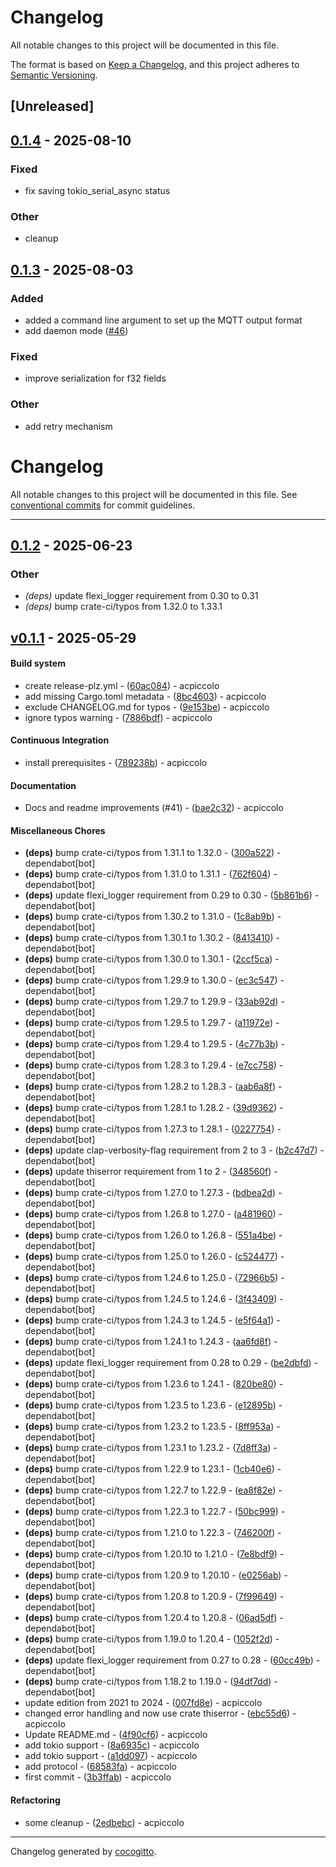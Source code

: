# Changelog

All notable changes to this project will be documented in this file.

The format is based on [Keep a Changelog](https://keepachangelog.com/en/1.0.0/),
and this project adheres to [Semantic Versioning](https://semver.org/spec/v2.0.0.html).

## [Unreleased]

## [0.1.4](https://github.com/acpiccolo/Daly-BMS/compare/v0.1.3...v0.1.4) - 2025-08-10

### Fixed

- fix saving tokio_serial_async status

### Other

- cleanup

## [0.1.3](https://github.com/acpiccolo/Daly-BMS/compare/v0.1.2...v0.1.3) - 2025-08-03

### Added

- added a command line argument to set up the MQTT output format
- add daemon mode ([#46](https://github.com/acpiccolo/Daly-BMS/pull/46))

### Fixed

- improve serialization for f32 fields

### Other

- add retry mechanism
# Changelog
All notable changes to this project will be documented in this file. See [conventional commits](https://www.conventionalcommits.org/) for commit guidelines.

- - -

## [0.1.2](https://github.com/acpiccolo/Daly-BMS/compare/v0.1.1...v0.1.2) - 2025-06-23

### Other

- *(deps)* update flexi_logger requirement from 0.30 to 0.31
- *(deps)* bump crate-ci/typos from 1.32.0 to 1.33.1

## [v0.1.1](https://github.com/acpiccolo/Daly-BMS/compare/3b3ffab5d7767bf6788b8c6db532b62e473fa330..v0.1.1) - 2025-05-29
#### Build system
- create release-plz.yml - ([60ac084](https://github.com/acpiccolo/Daly-BMS/commit/60ac084c0753152123114933f787932c6e8f22ff)) - acpiccolo
- add missing Cargo.toml metadata - ([8bc4603](https://github.com/acpiccolo/Daly-BMS/commit/8bc46032542ecd5a3b5347a659b79796f85a9f33)) - acpiccolo
- exclude CHANGELOG.md for typos - ([9e153be](https://github.com/acpiccolo/Daly-BMS/commit/9e153be9ec4cc160025f6ede18ee9e9a3a841bad)) - acpiccolo
- ignore typos warning - ([7886bdf](https://github.com/acpiccolo/Daly-BMS/commit/7886bdfc85d4293ffe9caf749e802f7641732347)) - acpiccolo
#### Continuous Integration
- install prerequisites - ([789238b](https://github.com/acpiccolo/Daly-BMS/commit/789238bb7013d6dcf204a4109f0ba889d97d8a10)) - acpiccolo
#### Documentation
- Docs and readme improvements (#41) - ([bae2c32](https://github.com/acpiccolo/Daly-BMS/commit/bae2c32e3cfd06d40d99437f9a4c7613d4db36ce)) - acpiccolo
#### Miscellaneous Chores
- **(deps)** bump crate-ci/typos from 1.31.1 to 1.32.0 - ([300a522](https://github.com/acpiccolo/Daly-BMS/commit/300a522b7082890832c4cbdb91402ed04b489f42)) - dependabot[bot]
- **(deps)** bump crate-ci/typos from 1.31.0 to 1.31.1 - ([762f604](https://github.com/acpiccolo/Daly-BMS/commit/762f604b415053f9c0d94fc1a34d00da0fbb6e60)) - dependabot[bot]
- **(deps)** update flexi_logger requirement from 0.29 to 0.30 - ([5b861b6](https://github.com/acpiccolo/Daly-BMS/commit/5b861b6b60afe31b8bc16a5ddbc788cf40f2e680)) - dependabot[bot]
- **(deps)** bump crate-ci/typos from 1.30.2 to 1.31.0 - ([1c8ab9b](https://github.com/acpiccolo/Daly-BMS/commit/1c8ab9bcf8921f6fde51dc4035f5a73531d65a0b)) - dependabot[bot]
- **(deps)** bump crate-ci/typos from 1.30.1 to 1.30.2 - ([8413410](https://github.com/acpiccolo/Daly-BMS/commit/841341067adcb85a5e3180736b6e2e4ae392ac65)) - dependabot[bot]
- **(deps)** bump crate-ci/typos from 1.30.0 to 1.30.1 - ([2ccf5ca](https://github.com/acpiccolo/Daly-BMS/commit/2ccf5ca185496d51b720cdb2700d66dc61743c8f)) - dependabot[bot]
- **(deps)** bump crate-ci/typos from 1.29.9 to 1.30.0 - ([ec3c547](https://github.com/acpiccolo/Daly-BMS/commit/ec3c547f793e17a96cdcef341bf698a98832f8ae)) - dependabot[bot]
- **(deps)** bump crate-ci/typos from 1.29.7 to 1.29.9 - ([33ab92d](https://github.com/acpiccolo/Daly-BMS/commit/33ab92dd2620aecd48da563e58feb14456f4baf2)) - dependabot[bot]
- **(deps)** bump crate-ci/typos from 1.29.5 to 1.29.7 - ([a11972e](https://github.com/acpiccolo/Daly-BMS/commit/a11972eccb06ba31dfdaff1213d520e2c8f69a94)) - dependabot[bot]
- **(deps)** bump crate-ci/typos from 1.29.4 to 1.29.5 - ([4c77b3b](https://github.com/acpiccolo/Daly-BMS/commit/4c77b3bbbe8d86d477278fa9fc58695e17f0ad4a)) - dependabot[bot]
- **(deps)** bump crate-ci/typos from 1.28.3 to 1.29.4 - ([e7cc758](https://github.com/acpiccolo/Daly-BMS/commit/e7cc758136afd67bd4eee1834ec68835e1bbdc02)) - dependabot[bot]
- **(deps)** bump crate-ci/typos from 1.28.2 to 1.28.3 - ([aab6a8f](https://github.com/acpiccolo/Daly-BMS/commit/aab6a8fafc27a4d313b0ef9c1c5227443fa7a6b5)) - dependabot[bot]
- **(deps)** bump crate-ci/typos from 1.28.1 to 1.28.2 - ([39d9362](https://github.com/acpiccolo/Daly-BMS/commit/39d936271bc83caad4997ef8539d0b27fa9c76ae)) - dependabot[bot]
- **(deps)** bump crate-ci/typos from 1.27.3 to 1.28.1 - ([0227754](https://github.com/acpiccolo/Daly-BMS/commit/022775445604bb1bac52f5fea8b051020f67123f)) - dependabot[bot]
- **(deps)** update clap-verbosity-flag requirement from 2 to 3 - ([b2c47d7](https://github.com/acpiccolo/Daly-BMS/commit/b2c47d730ea816a991315aa6ee739bb862d3c6b8)) - dependabot[bot]
- **(deps)** update thiserror requirement from 1 to 2 - ([348560f](https://github.com/acpiccolo/Daly-BMS/commit/348560f89be9f9b75992ef6611e65a420c9800af)) - dependabot[bot]
- **(deps)** bump crate-ci/typos from 1.27.0 to 1.27.3 - ([bdbea2d](https://github.com/acpiccolo/Daly-BMS/commit/bdbea2d702c89e15e34f5de1b1549fd315521459)) - dependabot[bot]
- **(deps)** bump crate-ci/typos from 1.26.8 to 1.27.0 - ([a481960](https://github.com/acpiccolo/Daly-BMS/commit/a4819600bd15e3970538b5741da2813ff12042ce)) - dependabot[bot]
- **(deps)** bump crate-ci/typos from 1.26.0 to 1.26.8 - ([551a4be](https://github.com/acpiccolo/Daly-BMS/commit/551a4be83a9a94d35d741cdfa969e22d72bad53d)) - dependabot[bot]
- **(deps)** bump crate-ci/typos from 1.25.0 to 1.26.0 - ([c524477](https://github.com/acpiccolo/Daly-BMS/commit/c524477954268834b287f517bb0f8da4b56d2185)) - dependabot[bot]
- **(deps)** bump crate-ci/typos from 1.24.6 to 1.25.0 - ([72966b5](https://github.com/acpiccolo/Daly-BMS/commit/72966b5f828fddb27f2fe8da822a0144212ab25a)) - dependabot[bot]
- **(deps)** bump crate-ci/typos from 1.24.5 to 1.24.6 - ([3f43409](https://github.com/acpiccolo/Daly-BMS/commit/3f434096f7b5907a8f0fd0d53a06ba4d8be3c54c)) - dependabot[bot]
- **(deps)** bump crate-ci/typos from 1.24.3 to 1.24.5 - ([e5f64a1](https://github.com/acpiccolo/Daly-BMS/commit/e5f64a130dc8198b691d00174602f88d40beecef)) - dependabot[bot]
- **(deps)** bump crate-ci/typos from 1.24.1 to 1.24.3 - ([aa6fd8f](https://github.com/acpiccolo/Daly-BMS/commit/aa6fd8f7e0ecbcf6d1c8b977709cef7551cb6028)) - dependabot[bot]
- **(deps)** update flexi_logger requirement from 0.28 to 0.29 - ([be2dbfd](https://github.com/acpiccolo/Daly-BMS/commit/be2dbfd2862d53fd55e53b27e7366b182203b302)) - dependabot[bot]
- **(deps)** bump crate-ci/typos from 1.23.6 to 1.24.1 - ([820be80](https://github.com/acpiccolo/Daly-BMS/commit/820be80ec6bb789a913393dc420a9c7d360dee58)) - dependabot[bot]
- **(deps)** bump crate-ci/typos from 1.23.5 to 1.23.6 - ([e12895b](https://github.com/acpiccolo/Daly-BMS/commit/e12895b7a856c9e2391a43666713e4c7755585e6)) - dependabot[bot]
- **(deps)** bump crate-ci/typos from 1.23.2 to 1.23.5 - ([8ff953a](https://github.com/acpiccolo/Daly-BMS/commit/8ff953a4e9c4186162d62a8c52a1d2dbfdb9ea40)) - dependabot[bot]
- **(deps)** bump crate-ci/typos from 1.23.1 to 1.23.2 - ([7d8ff3a](https://github.com/acpiccolo/Daly-BMS/commit/7d8ff3a62dcd2bafe9f54b5408567f1b7e3a1c92)) - dependabot[bot]
- **(deps)** bump crate-ci/typos from 1.22.9 to 1.23.1 - ([1cb40e6](https://github.com/acpiccolo/Daly-BMS/commit/1cb40e63eecd5af17b9d04cf0f606cb12a4b99ab)) - dependabot[bot]
- **(deps)** bump crate-ci/typos from 1.22.7 to 1.22.9 - ([ea8f82e](https://github.com/acpiccolo/Daly-BMS/commit/ea8f82eb793096117abbfe221631a55d5864c7cb)) - dependabot[bot]
- **(deps)** bump crate-ci/typos from 1.22.3 to 1.22.7 - ([50bc999](https://github.com/acpiccolo/Daly-BMS/commit/50bc9990bebe8166da4d04f3d16d98b2ee5d1b51)) - dependabot[bot]
- **(deps)** bump crate-ci/typos from 1.21.0 to 1.22.3 - ([746200f](https://github.com/acpiccolo/Daly-BMS/commit/746200ff4009eb50e12c3b2bd88723b223207377)) - dependabot[bot]
- **(deps)** bump crate-ci/typos from 1.20.10 to 1.21.0 - ([7e8bdf9](https://github.com/acpiccolo/Daly-BMS/commit/7e8bdf9d79670b93fc831dc9b062731fbd43782a)) - dependabot[bot]
- **(deps)** bump crate-ci/typos from 1.20.9 to 1.20.10 - ([e0256ab](https://github.com/acpiccolo/Daly-BMS/commit/e0256abc66a92b4642395c88694e7a5b2f3782cb)) - dependabot[bot]
- **(deps)** bump crate-ci/typos from 1.20.8 to 1.20.9 - ([7f99649](https://github.com/acpiccolo/Daly-BMS/commit/7f99649662e18c82c8794ee96fa19ebe4ef321ef)) - dependabot[bot]
- **(deps)** bump crate-ci/typos from 1.20.4 to 1.20.8 - ([06ad5df](https://github.com/acpiccolo/Daly-BMS/commit/06ad5dfc2fc1face8b3c9ab83a6d6f7858adf6dd)) - dependabot[bot]
- **(deps)** bump crate-ci/typos from 1.19.0 to 1.20.4 - ([1052f2d](https://github.com/acpiccolo/Daly-BMS/commit/1052f2d180f428c3732d1552cfbdea52bc6a8dcf)) - dependabot[bot]
- **(deps)** update flexi_logger requirement from 0.27 to 0.28 - ([60cc49b](https://github.com/acpiccolo/Daly-BMS/commit/60cc49bbce85baae3867a0d31449cb82d7e3e8e0)) - dependabot[bot]
- **(deps)** bump crate-ci/typos from 1.18.2 to 1.19.0 - ([94df7dd](https://github.com/acpiccolo/Daly-BMS/commit/94df7dd87ba3516c42ba8fc269d9fc9ce226db37)) - dependabot[bot]
- update edition from 2021 to 2024 - ([007fd8e](https://github.com/acpiccolo/Daly-BMS/commit/007fd8e18147d889c2495c48b67ab5162dcac54f)) - acpiccolo
- changed error handling and now use crate thiserror - ([ebc55d6](https://github.com/acpiccolo/Daly-BMS/commit/ebc55d63991f7c9c7857097c9e3f65e6719fabbb)) - acpiccolo
- Update README.md - ([4f90cf6](https://github.com/acpiccolo/Daly-BMS/commit/4f90cf63bc03625a8f9e9a4786bfbfe97016c4da)) - acpiccolo
- add tokio support - ([8a6935c](https://github.com/acpiccolo/Daly-BMS/commit/8a6935c2bd1d987902d72454408a45b4c40807d6)) - acpiccolo
- add tokio support - ([a1dd097](https://github.com/acpiccolo/Daly-BMS/commit/a1dd0977a1af8287c0f640306b1c9d4f2a7177cc)) - acpiccolo
- add protocol - ([68583fa](https://github.com/acpiccolo/Daly-BMS/commit/68583fa19ab41693bb295bbad680df84a441d215)) - acpiccolo
- first commit - ([3b3ffab](https://github.com/acpiccolo/Daly-BMS/commit/3b3ffab5d7767bf6788b8c6db532b62e473fa330)) - acpiccolo
#### Refactoring
- some cleanup - ([2edbebc](https://github.com/acpiccolo/Daly-BMS/commit/2edbebccc4967e5853f432a64a082a371942b3e1)) - acpiccolo

- - -

Changelog generated by [cocogitto](https://github.com/cocogitto/cocogitto).